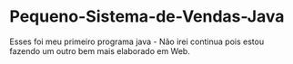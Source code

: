 # Pequeno-Sistema-de-Vendas-Java
Esses foi meu primeiro programa java - Não irei continua pois estou fazendo um outro bem mais elaborado em Web.
